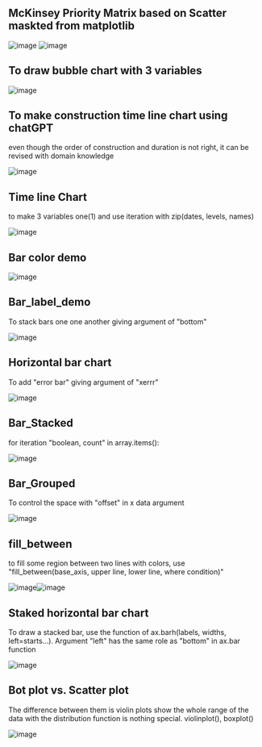 McKinsey Priority Matrix based on Scatter maskted from matplotlib
---
![image](https://github.com/jkm2000korea/data_visualization/assets/77305773/7226c7b5-60df-45a1-8d71-d0bd09d59c44) ![image](https://github.com/jkm2000korea/data_visualization/assets/77305773/02c50511-bfd8-4fa1-8f85-f8eada6c2833)

To draw bubble chart with 3 variables
---
![image](https://github.com/jkm2000korea/data_visualization/assets/77305773/1ba5ac4a-e5df-4863-be29-b282020af506)

To make construction time line chart using chatGPT 
-- 
even though the order of construction and duration is not right, it can be revised with domain knowledge

![image](https://github.com/jkm2000korea/data_visualization/assets/77305773/643443fc-839d-4300-8807-9401044aa310)

Time line Chart
--
to make 3 variables one(1) and use iteration with zip(dates, levels, names) 

![image](https://github.com/jkm2000korea/data_visualization/assets/77305773/741a4fc2-dfe2-4b7c-8ac8-4bcf6e742d94)

Bar color demo
---
![image](https://github.com/jkm2000korea/data_visualization/assets/77305773/f99a88fa-cb67-4a35-811a-d62095bbe4eb)

Bar_label_demo
---
To stack bars one one another giving argument of "bottom"

![image](https://github.com/jkm2000korea/data_visualization/assets/77305773/b276ebc2-fec6-4de8-a480-c3c608b1b8c5)

Horizontal bar chart
---
To add "error bar" giving argument of "xerrr"

![image](https://github.com/jkm2000korea/data_visualization/assets/77305773/5ec51f37-c867-4fa0-a92b-bcbfd0817305)

Bar_Stacked
---
for iteration "boolean, count" in array.items():

![image](https://github.com/jkm2000korea/data_visualization/assets/77305773/adceb872-d530-430c-917d-33df1c019a48)


Bar_Grouped
--
To control the space with "offset" in x data argument

![image](https://github.com/jkm2000korea/data_visualization/assets/77305773/eda55d29-5df6-4b07-b5fc-e8d7c7377f3e)

fill_between
---
to fill some region between two lines with colors, use "fill_between(base_axis, upper line, lower line, where condition)"

![image](https://github.com/jkm2000korea/data_visualization/assets/77305773/01700ba3-c929-4970-8b13-b5a7d15ffe6a)![image](https://github.com/jkm2000korea/data_visualization/assets/77305773/9b0798f8-06d7-4abe-9c34-42fdc2f99531)

Staked horizontal bar chart
--
To draw a stacked bar, use the function of ax.barh(labels, widths, left=starts...). Argument "left" has the same role as "bottom" in ax.bar function

![image](https://github.com/jkm2000korea/data_visualization/assets/77305773/a58fc287-f740-4bd0-a723-fab897b86f53)

Bot plot vs. Scatter plot
--
The difference between them is violin plots show the whole range of the data with the distribution 
function is nothing special. violinplot(), boxplot()

![image](https://github.com/jkm2000korea/data_visualization/assets/77305773/b51fbc5f-746a-408f-b643-15ecc560174a)








